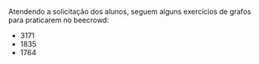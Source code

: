 Atendendo a solicitação dos alunos, seguem alguns exercícios de grafos para praticarem no beecrowd:

- 3171
- 1835
- 1764